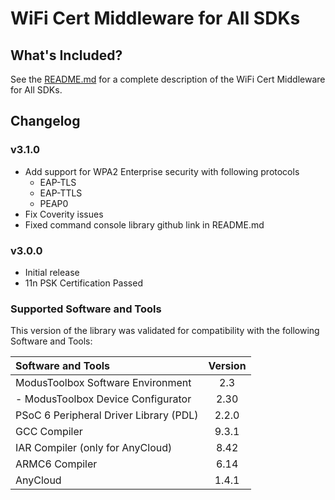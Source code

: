 # WiFi Cert Middleware for All SDKs

## What's Included?
See the [README.md](./README.md) for a complete description of the WiFi Cert Middleware for All SDKs.

## Changelog
### v3.1.0
* Add support for WPA2 Enterprise security with following protocols
	* EAP-TLS
	* EAP-TTLS
	* PEAP0
* Fix Coverity issues 
* Fixed command console library github link in README.md

### v3.0.0
* Initial release
* 11n PSK Certification Passed

### Supported Software and Tools
This version of the library was validated for compatibility with the following Software and Tools:

| Software and Tools                                      | Version |
| :---                                                    | :----:  |
| ModusToolbox Software Environment                       | 2.3     |
| - ModusToolbox Device Configurator                      | 2.30    |
| PSoC 6 Peripheral Driver Library (PDL)                  | 2.2.0   |
| GCC Compiler                                            | 9.3.1   |
| IAR Compiler (only for AnyCloud)                        | 8.42    |
| ARMC6 Compiler                                          | 6.14    |
| AnyCloud                                                | 1.4.1   |

